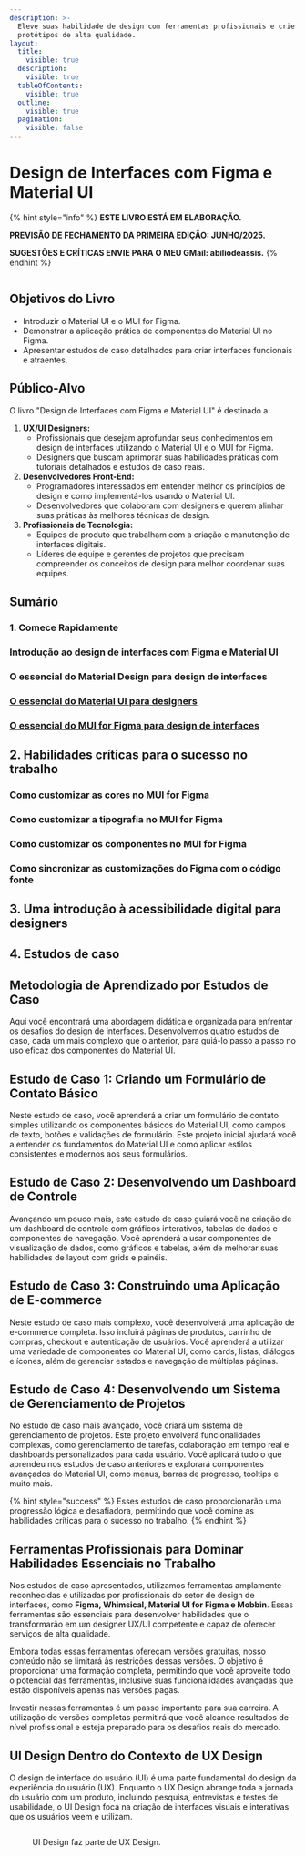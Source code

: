 ```yaml
---
description: >-
  Eleve suas habilidade de design com ferramentas profissionais e crie
  protótipos de alta qualidade.
layout:
  title:
    visible: true
  description:
    visible: true
  tableOfContents:
    visible: true
  outline:
    visible: true
  pagination:
    visible: false
---
```


# Design de Interfaces com Figma e Material UI

{% hint style="info" %}
**ESTE LIVRO ESTÁ EM ELABORAÇÃO.**

**PREVISÃO DE FECHAMENTO DA PRIMEIRA EDIÇÃO: JUNHO/2025.**

**SUGESTÕES E CRÍTICAS ENVIE PARA O MEU GMail: abiliodeassis.**
{% endhint %}

<figure><img src=".gitbook/assets/cover-book.png" alt=""><figcaption></figcaption></figure>

## Objetivos do Livro

* Introduzir o Material UI e o MUI for Figma.
* Demonstrar a aplicação prática de componentes do Material UI no Figma.
* Apresentar estudos de caso detalhados para criar interfaces funcionais e atraentes.

## Público-Alvo

O livro "Design de Interfaces com Figma e Material UI" é destinado a:

1. **UX/UI Designers:**
   * Profissionais que desejam aprofundar seus conhecimentos em design de interfaces utilizando o Material UI e o MUI for Figma.
   * Designers que buscam aprimorar suas habilidades práticas com tutoriais detalhados e estudos de caso reais.
2. **Desenvolvedores Front-End:**
   * Programadores interessados em entender melhor os princípios de design e como implementá-los usando o Material UI.
   * Desenvolvedores que colaboram com designers e querem alinhar suas práticas às melhores técnicas de design.
3. **Profissionais de Tecnologia:**
   * Equipes de produto que trabalham com a criação e manutenção de interfaces digitais.
   * Líderes de equipe e gerentes de projetos que precisam compreender os conceitos de design para melhor coordenar suas equipes.

## Sumário

### 1. Comece Rapidamente

### Introdução ao design de interfaces com Figma e Material UI

### O essencial do Material Design para design de interfaces

### [O essencial do Material UI para designers](comece-rapidamente/o-guia-essencial-sobre-material-ui.md)

### [O essencial do MUI for Figma para design de interfaces](comece-rapidamente/o-guia-essencial-sobre-material-ui-for-figma.md)

## 2. Habilidades críticas para o sucesso no trabalho

### Como customizar as cores no MUI for Figma

### Como customizar a tipografia no MUI for Figma

### Como customizar os componentes no MUI for Figma

### Como sincronizar as customizações do Figma com o código fonte

## 3. Uma introdução à acessibilidade digital para designers

## 4. Estudos de caso



## Metodologia de Aprendizado por Estudos de Caso

Aqui você encontrará uma abordagem didática e organizada para enfrentar os desafios do design de interfaces. Desenvolvemos quatro estudos de caso, cada um mais complexo que o anterior, para guiá-lo passo a passo no uso eficaz dos componentes do Material UI.

## Estudo de Caso 1: Criando um Formulário de Contato Básico

Neste estudo de caso, você aprenderá a criar um formulário de contato simples utilizando os componentes básicos do Material UI, como campos de texto, botões e validações de formulário. Este projeto inicial ajudará você a entender os fundamentos do Material UI e como aplicar estilos consistentes e modernos aos seus formulários.

## Estudo de Caso 2: Desenvolvendo um Dashboard de Controle

Avançando um pouco mais, este estudo de caso guiará você na criação de um dashboard de controle com gráficos interativos, tabelas de dados e componentes de navegação. Você aprenderá a usar componentes de visualização de dados, como gráficos e tabelas, além de melhorar suas habilidades de layout com grids e painéis.

## Estudo de Caso 3: Construindo uma Aplicação de E-commerce

Neste estudo de caso mais complexo, você desenvolverá uma aplicação de e-commerce completa. Isso incluirá páginas de produtos, carrinho de compras, checkout e autenticação de usuários. Você aprenderá a utilizar uma variedade de componentes do Material UI, como cards, listas, diálogos e ícones, além de gerenciar estados e navegação de múltiplas páginas.

## Estudo de Caso 4: Desenvolvendo um Sistema de Gerenciamento de Projetos

No estudo de caso mais avançado, você criará um sistema de gerenciamento de projetos. Este projeto envolverá funcionalidades complexas, como gerenciamento de tarefas, colaboração em tempo real e dashboards personalizados para cada usuário. Você aplicará tudo o que aprendeu nos estudos de caso anteriores e explorará componentes avançados do Material UI, como menus, barras de progresso, tooltips e muito mais.

{% hint style="success" %}
Esses estudos de caso proporcionarão uma progressão lógica e desafiadora, permitindo que você domine as habilidades críticas para o sucesso no trabalho.
{% endhint %}

## Ferramentas Profissionais para Dominar Habilidades Essenciais no Trabalho

Nos estudos de caso apresentados, utilizamos ferramentas amplamente reconhecidas e utilizadas por profissionais do setor de design de interfaces, como **Figma, Whimsical, Material UI for Figma e Mobbin**. Essas ferramentas são essenciais para desenvolver habilidades que o transformarão em um designer UX/UI competente e capaz de oferecer serviços de alta qualidade.

Embora todas essas ferramentas ofereçam versões gratuitas, nosso conteúdo não se limitará às restrições dessas versões. O objetivo é proporcionar uma formação completa, permitindo que você aproveite todo o potencial das ferramentas, inclusive suas funcionalidades avançadas que estão disponíveis apenas nas versões pagas.

Investir nessas ferramentas é um passo importante para sua carreira. A utilização de versões completas permitirá que você alcance resultados de nível profissional e esteja preparado para os desafios reais do mercado.

## UI Design Dentro do Contexto de UX Design

O design de interface do usuário (UI) é uma parte fundamental do design da experiência do usuário (UX). Enquanto o UX Design abrange toda a jornada do usuário com um produto, incluindo pesquisa, entrevistas e testes de usabilidade, o UI Design foca na criação de interfaces visuais e interativas que os usuários veem e utilizam.

<figure><img src=".gitbook/assets/image (54).png" alt=""><figcaption><p>UI Design faz parte de UX Design.</p></figcaption></figure>

